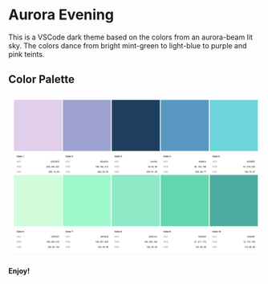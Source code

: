 # Aurora Evening

This is a VSCode dark theme based on the colors from an aurora-beam lit sky. The colors dance from bright mint-green to light-blue to purple and pink teints.

## Color Palette
![Aurora color Palette](./images/color-palette.png)

**Enjoy!**
